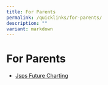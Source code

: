 ```yaml
---
title: For Parents
permalink: /quicklinks/for-parents/
description: ""
variant: markdown
---
```

# **For Parents**

*   [Jsps Future Charting](https://sites.google.com/view/jsfc)